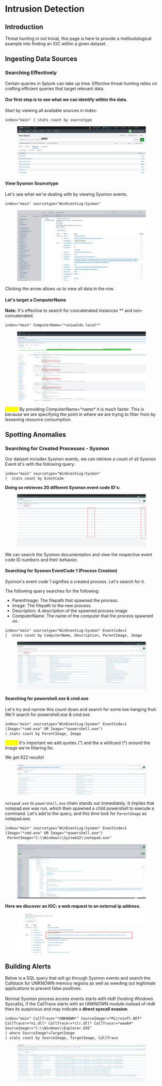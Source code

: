 # Intrusion Detection



## Introduction

Threat hunting in not trivial, this page is here to provide a methodological example into finding an IOC within a given dataset.

## Ingesting Data Sources

### Searching Effectively

Certain queries in Splunk can take up time. Effective threat hunting relies on crafting efficient queries that target relevant data.

#### Our first step is to see what we can identify within the data.

Start by viewing all available sources in index:

```splunk-spl
index="main" | stats count by sourcetype
```

<figure><img src="../../.gitbook/assets/image (2).png" alt=""><figcaption></figcaption></figure>



#### View Sysmon Sourcetype

Let's see what we're dealing with by viewing Sysmon events.

```splunk-spl
index="main" sourcetype="WinEventLog:Sysmon"
```

<figure><img src="../../.gitbook/assets/image (2) (1).png" alt=""><figcaption></figcaption></figure>

Clicking the arrow allows us to view all data in the row.

#### Let's target a ComputerName

**Note:** It's effective to search for concatenated instances \*\* and non-concatenated.

```splunk-spl
index="main" ComputerName="*uniwaldo.local*"
```

<figure><img src="../../.gitbook/assets/image (5).png" alt=""><figcaption></figcaption></figure>

<mark style="color:yellow;">**NOTE:**</mark> By providing ComputerName=\*name\* it is much faster. This is because we are specifying the point in where we are trying to filter from by lessening resource consumption.





## Spotting Anomalies

### Searching for Created Processes - Sysmon

Our dataset includes Sysmon events, we can retrieve a count of all Sysmon Event id's with the following query:

```splunk-spl
index="main" sourcetype="WinEventLog:Sysmon" 
|  stats count by EventCode
```

**Doing so retrieves 20 different Sysmon event code ID's:**

<figure><img src="../../.gitbook/assets/image (6).png" alt=""><figcaption></figcaption></figure>

We can search the Sysmon documentation and view the respective event code ID numbers and their behavior.

#### Searching for Sysmon EventCode 1 (Process Creation)

Sysmon's event code 1 signifies a created process. Let's search for it.

The following query searches for the following:

* ParentImage: The filepath that spawned the process.
* Image: The filepath to the new process.
* Description: A description of the spawned process image
* ComputerName: The name of the computer that the process spawned on.

```splunk-spl
index="main" sourcetype="WinEventLog:Sysmon" EventCode=1 
|  stats count by ComputerName, Description, ParentImage, Image
```

<figure><img src="../../.gitbook/assets/image (9).png" alt=""><figcaption></figcaption></figure>

#### Searching for powershell.exe & cmd.exe

Let's try and narrow this count down and search for some low hanging fruit. We'll search for powershell.exe & cmd.exe

```
index="main" sourcetype="WinEventLog:Sysmon" EventCode=1 (Image="*cmd.exe" OR Image="*powershell.exe") 
| stats count by ParentImage, Image
```

<mark style="color:yellow;">NOTE:</mark> It's important we add quotes (") and the a wildcard (\*) around the Image we're filtering for.

We get 622 results!

<figure><img src="../../.gitbook/assets/image (10).png" alt=""><figcaption></figcaption></figure>

&#x20;`notepad.exe` to `powershell.exe` chain stands out immediately. It implies that notepad.exe was run, which then spawned a child powershell to execute a command. Let's add to the query, and this time look for `ParentImage` as notepad.exe.

```splunk-spl
index="main" sourcetype="WinEventLog:Sysmon" EventCode=1 (Image="*cmd.exe" OR Image="*powershell.exe")
 ParentImage="C:\\Windows\\System32\\notepad.exe"
```

<figure><img src="../../.gitbook/assets/image (11).png" alt=""><figcaption></figcaption></figure>

**Here we discover an IOC: a web request to an external ip address.**

<figure><img src="../../.gitbook/assets/image (12).png" alt=""><figcaption></figcaption></figure>



## Building Alerts

Below is a SQL query that will go through Sysmon events and search the Callstack for UNKNOWN memory regions as well as weeding out legitimate applications to prevent false positives.\
\
Normal Sysmon process access events starts with ntdll (hosting Windows Syscalls), if the CallTrace starts with an UNKNOWN module instead of ntdll then its suspicious and may indicate a **direct syscall evasion**.

```splunk-spl
index="main" CallTrace="*UNKNOWN*" SourceImage!=*Microsoft.NET* 
CallTrace!=*ni.dll* CallTrace!=*clr.dll* CallTrace!=*wow64* 
SourceImage!="C:\\Windows\\Explorer.EXE" 
| where SourceImage!=TargetImage 
| stats count by SourceImage, TargetImage, CallTrace
```

<figure><img src="../../.gitbook/assets/image (102).png" alt=""><figcaption></figcaption></figure>
